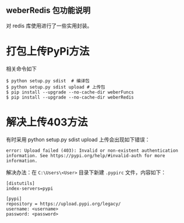 
## weberRedis 包功能说明

对 redis 库使用进行了一些实用封装。



# 打包上传PyPi方法

相关命令如下

````
$ python setup.py sdist  # 编译包
$ python setup.py sdist upload # 上传包
$ pip install --upgrade --no-cache-dir weberFuncs
$ pip install --upgrade --no-cache-dir weberRedis
````

# 解决上传403方法

有时采用 python setup.py sdist upload 上传会出现如下错误：
```
error: Upload failed (403): Invalid or non-existent authentication information. See https://pypi.org/help/#invalid-auth for more information.
```

解决办法：在 `C:\Users\<User>` 目录下新建 `.pypirc` 文件，内容如下：

```
[distutils]
index-servers=pypi

[pypi]
repository = https://upload.pypi.org/legacy/
username: <username>
password: <password>
```
